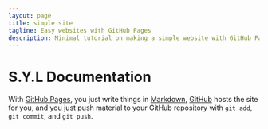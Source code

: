 ```yaml
---
layout: page
title: simple site
tagline: Easy websites with GitHub Pages
description: Minimal tutorial on making a simple website with GitHub Pages
---
```


# S.Y.L Documentation

With [GitHub Pages](https://pages.github.com), you just write things in
[Markdown](https://daringfireball.net/projects/markdown/),
[GitHub](https://github.com) hosts the site for you, and you just push
material to your GitHub repository with `git add`, `git commit`, and
`git push`.

